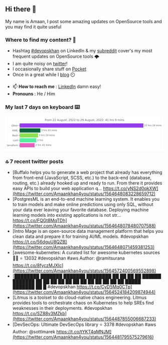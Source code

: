 <!--- [![Hits](https://hits.seeyoufarm.com/api/count/incr/badge.svg?url=https%3A%2F%2Fgithub.com%2Fakhan4u%2Fhit-counter&count_bg=%2379C83D&title_bg=%23555555&icon=&icon_color=%23E7E7E7&title=visits&edge_flat=false)](https://hits.seeyoufarm.com) --->

## Hi there 👋

My name is Amaan, I post some amazing updates on OpenSource tools and you may find it quite useful

### Where to find my content? 🤔

* Hashtag [#devopskhan](https://www.linkedin.com/feed/hashtag/devopskhan/) on LinkedIn & my [subreddit](https://www.reddit.com/r/devopskhan/) cover's my most frequent updates on OpenSource tools 🌩️
* I am quite noisy on [twitter](https://twitter.com/Amaankhan4you)!
* I occasionally share stuff on [Pocket](https://getpocket.com/@ej6g8d1dp2829A16a9Tf5d4T6bAMp3d8791rejDe86yem3bm4e14ex4fT4dluk29)
* Once in a great while I [blog](https://linuxparrot.com/) ⏲️


- 📫 **How to reach me** : [LinkedIn](https://www.linkedin.com/in/amaan-khan-linux-ninja) damn easy!
- **Pronouns** : He / Him

### My last 7 days on keyboard ⌨️

<img src="https://github.com/akhan4u/akhan4u/blob/main/images/stat.svg" alt="Amaan's Wakatime Activity!"/>

### 🔝 7 recent twitter posts
<!-- DEVDOJO:START -->
- [Buffalo helps you to generate a web project that already has everything from front-end &lpar;JavaScript, SCSS, etc.&rpar; to the back-end &lpar;database, routing, etc.&rpar; already hooked up and ready to run. From there it provides easy APIs to build your web application q… https://t.co/yNS2d0qkXW](https://twitter.com/Amaankhan4you/status/1564648083228659712)
- [PostgresML is an end-to-end machine learning system. It enables you to train models and make online predictions using only SQL, without your data ever leaving your favorite database. Deploying machine learning models into existing applications is not str… https://t.co/FQGt8MqTDh](https://twitter.com/Amaankhan4you/status/1564648078480707588)
- [Intro Mage is an open-source data management platform that helps you clean data and prepare it for training AI/ML models. #devopskhan https://t.co/56dguU8QZB](https://twitter.com/Amaankhan4you/status/1564648071459381253)
- [awesome-kubernetes: A curated list for awesome kubernetes sources :ship::tada:
⭐️ 13032
#devopskhan #aws
Author: @ramitsurana
https://t.co/8fyczMJXIc](https://twitter.com/Amaankhan4you/status/1564572400569552898)
- [████████ ███████ ███████ ████████ ██ ██ ██ ██ ██████ ███████ ██ ██ ██ ██ ██ ██ ██ ██ ██ ██ ██ ██ █████ ███████ ██ █ #devopskhan https://t.co/CyD5Mq0CTp](https://twitter.com/Amaankhan4you/status/1564524184209874944)
- [Litmus is a toolset to do cloud-native chaos engineering. Litmus provides tools to orchestrate chaos on Kubernetes to help SREs find weaknesses in their deployments. #devopskhan https://t.co/SZ88v3MZkb](https://twitter.com/Amaankhan4you/status/1564487855006687233)
- [DevSecOps: Ultimate DevSecOps library
⭐️ 3378
#devopskhan #aws
Author: @sottlmarek
https://t.co/tYKT4qMNJM](https://twitter.com/Amaankhan4you/status/1564481795575279616)
<!-- DEVDOJO:END -->

<!-- ![Amaan's GitHub stats](https://github-readme-stats.vercel.app/api?username=akhan4u&count_private=true&show_icons=true&hide=contribs) -->
